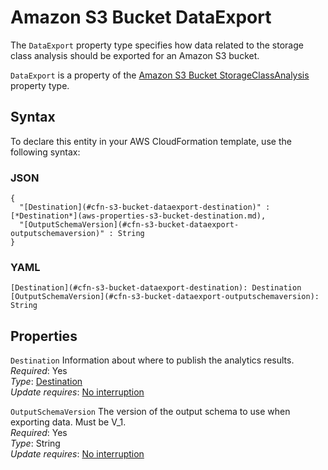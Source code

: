 # Amazon S3 Bucket DataExport<a name="aws-properties-s3-bucket-dataexport"></a>

<a name="aws-properties-s3-bucket-dataexport-description"></a>The `DataExport` property type specifies how data related to the storage class analysis should be exported for an Amazon S3 bucket\.

<a name="aws-properties-s3-bucket-dataexport-inheritance"></a> `DataExport` is a property of the [Amazon S3 Bucket StorageClassAnalysis](aws-properties-s3-bucket-storageclassanalysis.md) property type\. 

## Syntax<a name="aws-properties-s3-bucket-dataexport-syntax"></a>

To declare this entity in your AWS CloudFormation template, use the following syntax:

### JSON<a name="aws-properties-s3-bucket-dataexport-syntax.json"></a>

```
{
  "[Destination](#cfn-s3-bucket-dataexport-destination)" : [*Destination*](aws-properties-s3-bucket-destination.md),
  "[OutputSchemaVersion](#cfn-s3-bucket-dataexport-outputschemaversion)" : String
}
```

### YAML<a name="aws-properties-s3-bucket-dataexport-syntax.yaml"></a>

```
[Destination](#cfn-s3-bucket-dataexport-destination): Destination
[OutputSchemaVersion](#cfn-s3-bucket-dataexport-outputschemaversion): String
```

## Properties<a name="aws-properties-s3-bucket-dataexport-properties"></a>

`Destination`  <a name="cfn-s3-bucket-dataexport-destination"></a>
Information about where to publish the analytics results\.  
 *Required*: Yes  
 *Type*: [Destination](aws-properties-s3-bucket-destination.md)  
 *Update requires*: [No interruption](using-cfn-updating-stacks-update-behaviors.md#update-no-interrupt) 

`OutputSchemaVersion`  <a name="cfn-s3-bucket-dataexport-outputschemaversion"></a>
The version of the output schema to use when exporting data\. Must be V\_1\.  
 *Required*: Yes  
 *Type*: String  
 *Update requires*: [No interruption](using-cfn-updating-stacks-update-behaviors.md#update-no-interrupt) 